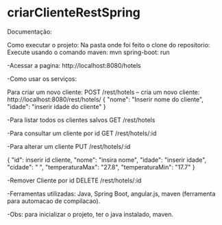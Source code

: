# criarClienteRestSpring
Documentação:

Como executar o projeto:
Na pasta onde foi feito o clone do repositorio:
Execute usando o comando maven: mvn spring-boot: run

-Acessar a pagina: http://localhost:8080/hotels 

-Como usar os serviços:

Para criar um novo cliente:
POST /rest/hotels – cria um novo cliente:
http://localhost:8080/rest/hotels/ 
{
    "nome": "Inserir nome do cliente",
    "idade": "inserir idade do cliente"
}

-Para listar todos os clientes salvos
GET /rest/hotels

-Para consultar um cliente por id
GET /rest/hotels/:id

-Para alterar um cliente
PUT /rest/hotels/:id

{
    "id": inserir id cliente,
    "nome": "insira nome",
    "idade": "inserir idade",
    "cidade": " ",
    "temperaturaMax": "27.8",
    "temperaturaMin": "17.7"
}

-Remover Cliente por id
DELETE /rest/hotels/:id


-Ferramentas utilizadas:
Java, Spring Boot, angular.js, maven (ferramenta para automacao de compilacao).

-Obs: para inicializar o projeto, ter o java instalado, maven.
